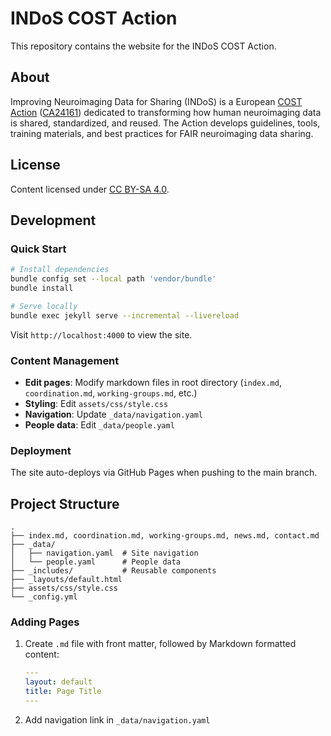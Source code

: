 # INDoS COST Action

This repository contains the website for the INDoS COST Action.

## About

Improving Neuroimaging Data for Sharing (INDoS) is a European [COST Action](https://www.cost.eu) ([CA24161](https://www.cost.eu/actions/CA24148/)) dedicated to transforming how human neuroimaging data is shared, standardized, and reused. The Action develops guidelines, tools, training materials, and best practices for FAIR neuroimaging data sharing.

## License

Content licensed under [CC BY-SA 4.0](https://creativecommons.org/licenses/by-sa/4.0/deed.en).

## Development

### Quick Start

```bash
# Install dependencies
bundle config set --local path 'vendor/bundle'
bundle install

# Serve locally
bundle exec jekyll serve --incremental --livereload
```

Visit `http://localhost:4000` to view the site.

### Content Management

- **Edit pages**: Modify markdown files in root directory (`index.md`, `coordination.md`, `working-groups.md`, etc.)
- **Styling**: Edit `assets/css/style.css`
- **Navigation**: Update `_data/navigation.yaml`
- **People data**: Edit `_data/people.yaml`

### Deployment

The site auto-deploys via GitHub Pages when pushing to the main branch.

## Project Structure

```console
.
├── index.md, coordination.md, working-groups.md, news.md, contact.md
├── _data/
│   ├── navigation.yaml  # Site navigation
│   └── people.yaml      # People data
├── _includes/           # Reusable components
├── _layouts/default.html
├── assets/css/style.css
└── _config.yml
```

### Adding Pages

1. Create `.md` file with front matter, followed by Markdown formatted content:

   ```yaml
   ---
   layout: default
   title: Page Title
   ---
   ```

2. Add navigation link in `_data/navigation.yaml`
